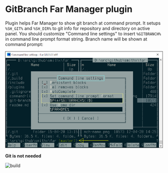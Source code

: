 # GitBranch Far Manager plugin

Plugin helps Far Manager to show git branch at command prompt. It setups `%SH_GIT%`  and `%SH_DIR%` to git info for repository and directory on active panel. You should customize "Command line settings" to insert `%GITBRANCH%` in command line prompt format string. Branch name will be shown at command prompt:

![Far Manager plugin show git branch](git-branch-name.png)

**Git is not needed**



![build](https://github.com/smithx/far/workflows/build/badge.svg)
